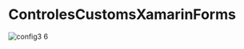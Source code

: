 # ControlesCustomsXamarinForms

![config3 6](https://user-images.githubusercontent.com/20682036/54161082-66d84500-4451-11e9-8760-cde8e0a7e0ed.jpg)

